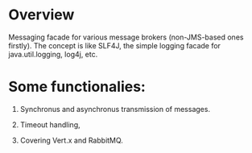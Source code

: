 # Overview

Messaging facade for various message brokers (non-JMS-based ones firstly). The concept is like SLF4J, the simple logging facade for java.util.logging, log4j, etc. 


# Some functionalies: 

1) Synchronus and asynchronus transmission of messages. 

2) Timeout handling, 

3) Covering Vert.x and RabbitMQ.

